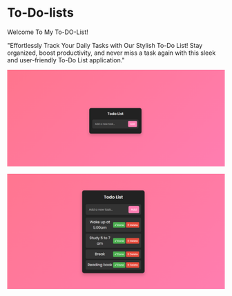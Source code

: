 # To-Do-lists
Welcome To My To-DO-List!

"Effortlessly Track Your Daily Tasks with Our Stylish To-Do List! 
Stay organized, boost productivity, and never miss a task again with this sleek and user-friendly To-Do List application."


![image alt](https://github.com/Itsyashasvibhati/To-Do-lists/blob/899b183039895dcacd67b2748fee2d4096de8663/Screenshot1.png)

![image alt](https://github.com/Itsyashasvibhati/To-Do-lists/blob/c4fb87f46791d6e4df5a953f00af80204cccd64c/Screenshot2.png)


